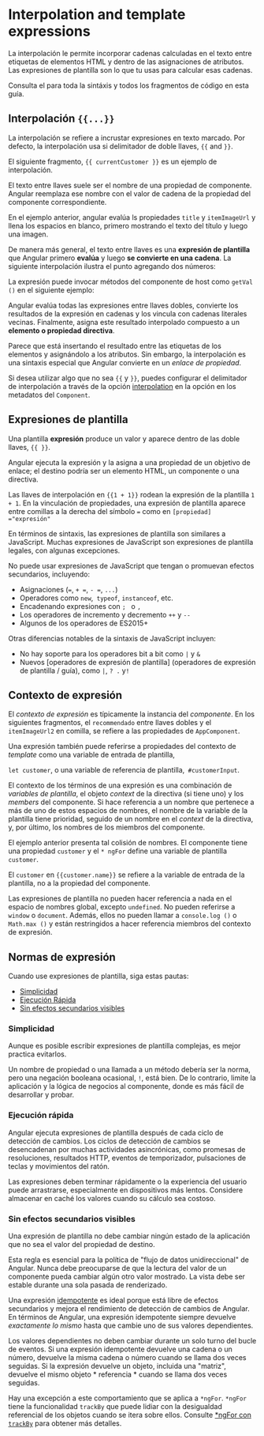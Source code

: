 # Interpolation and template expressions

La interpolación le permite incorporar cadenas calculadas en el texto entre etiquetas de elementos HTML y dentro de las asignaciones de atributos. Las expresiones de plantilla son lo que tu usas para calcular esas cadenas.

Consulta el para toda la sintáxis y  todos los fragmentos de código en esta guía.

## Interpolación `{{...}}`

La interpolación se refiere a incrustar expresiones en texto marcado.
Por defecto, la interpolación usa si delimitador de doble llaves, `{{` and `}}`.

El siguiente fragmento, `{{ currentCustomer }}` es un ejemplo de interpolación.

<code-example path="interpolation/src/app/app.component.html" region="interpolation-example1" header="src/app/app.component.html"></code-example>

El texto entre llaves suele ser el nombre de una propiedad de componente. Angular reemplaza ese nombre con el 
valor de cadena de la propiedad del componente correspondiente.

<code-example path="interpolation/src/app/app.component.html" region="component-property" header="src/app/app.component.html"></code-example>

En el ejemplo anterior, angular evalúa ls propiedades `title` y `itemImageUrl` y llena los espacios en blanco, 
primero mostrando el texto del título y luego una imagen.

De manera más general, el texto entre llaves es una **expresión de plantilla** que Angular primero **evalúa** y luego **se convierte en una cadena**.
La siguiente interpolación ilustra el punto agregando dos números:

<code-example path="interpolation/src/app/app.component.html" region="convert-string" header="src/app/app.component.html"></code-example>

La expresión puede invocar métodos del componente de host como `getVal ()` en el siguiente ejemplo:

<code-example path="interpolation/src/app/app.component.html" region="invoke-method" header="src/app/app.component.html"></code-example>

Angular evalúa todas las expresiones entre llaves dobles,
convierte los resultados de la expresión en cadenas y los vincula con cadenas literales vecinas.
Finalmente, asigna este resultado interpolado compuesto a un **elemento o propiedad directiva**.

Parece que está insertando el resultado entre las etiquetas de los elementos y asignándolo a los atributos. 
Sin embargo, la interpolación es una sintaxis especial que Angular convierte en un *enlace de propiedad*.

Si desea utilizar algo que no sea `{{` y `}}`, puedes configurar el delimitador de interpolación
a través de la opción [interpolation](api/core/Component#interpolation) en la opción en los metadatos del `Component`.

## Expresiones de plantilla

Una plantilla **expresión** produce un valor y aparece dentro de las doble llaves, `{{ }}`.
 
Angular ejecuta la expresión y la asigna a una propiedad de un objetivo de enlace; 
el destino podría ser un elemento HTML, un componente o una directiva.

Las llaves de interpolación en `{{1 + 1}}` rodean la expresión de la plantilla `1 + 1`.
En la vinculación de propiedades, 
una expresión de plantilla aparece entre comillas a la derecha del símbolo `=` como en `[propiedad] ="expresión"`

En términos de sintaxis, las expresiones de plantilla son similares a JavaScript.
Muchas expresiones de JavaScript son expresiones de plantilla legales, con algunas excepciones.

No puede usar expresiones de JavaScript que tengan o promuevan efectos secundarios,
incluyendo:

* Asignaciones (`=`, `+ =`, `- =`, `...`)
* Operadores como `new`,` typeof`, `instanceof`, etc.
* Encadenando expresiones con <code>; </code> o <code>, </code>
* Los operadores de incremento y decremento `++` y `--`
* Algunos de los operadores de ES2015+

Otras diferencias notables de la sintaxis de JavaScript incluyen:

* No hay soporte para los operadores bit a bit como `|` y `&`
* Nuevos [operadores de expresión de plantilla] (operadores de expresión de plantilla / guía), como `|`, `? .` y`! `

## Contexto de expresión

El *contexto de expresión* es típicamente la instancia del _componente_.
En los siguientes fragmentos, el `recommendado` entre llaves dobles y el
`itemImageUrl2` en comilla, se refiere a las propiedades de `AppComponent`.

<code-example path="interpolation/src/app/app.component.html" region="component-context" header="src/app/app.component.html"></code-example>

Una expresión también puede referirse a propiedades del contexto de _template_
como una variable de entrada de plantilla,

`let customer`, o una variable de referencia de plantilla,` #customerInput`.

El contexto de los términos de una expresión es una combinación de _variables de plantilla_,
el objeto _context_ de la directiva (si tiene uno) y los _members_ del componente.
Si hace referencia a un nombre que pertenece a más de uno de estos espacios de nombres,
el nombre de la variable de la plantilla tiene prioridad, seguido de un nombre en el _context_ de la directiva,
y, por último, los nombres de los miembros del componente.

El ejemplo anterior presenta tal colisión de nombres. El componente tiene una propiedad `customer` y el `* ngFor` define una variable de plantilla` customer`.

El `customer` en `{{customer.name}}` se refiere a la variable de entrada de la plantilla, no a la propiedad del componente.

Las expresiones de plantilla no pueden hacer referencia a nada en el espacio de nombres global, excepto `undefined`. No pueden referirse a `window` o `document`. Además, ellos no pueden llamar a `console.log ()` o `Math.max ()` y están restringidos a hacer referencia miembros del contexto de expresión.

## Normas de expresión

Cuando use expresiones de plantilla, siga estas pautas:

* [Simplicidad](guide/interpolation#simplicity)
* [Ejecución Rápida](guide/interpolation#quick-execution)
* [Sin efectos secundarios visibles](guide/interpolation#no-visible-side-effects)

### Simplicidad

Aunque es posible escribir expresiones de plantilla complejas, es mejor practica evitarlos.

Un nombre de propiedad o una llamada a un método debería ser la norma, pero una negación booleana ocasional, `!`, está bien.
De lo contrario, limite la aplicación y la lógica de negocios al componente,
donde es más fácil de desarrollar y probar.

### Ejecución rápida

Angular ejecuta expresiones de plantilla después de cada ciclo de detección de cambios.
Los ciclos de detección de cambios se desencadenan por muchas actividades asincrónicas, como
promesas de resoluciones, resultados HTTP, eventos de temporizador, pulsaciones de teclas y movimientos del ratón.

Las expresiones deben terminar rápidamente o la experiencia del usuario puede arrastrarse, especialmente en dispositivos más lentos.
Considere almacenar en caché los valores cuando su cálculo sea costoso.

### Sin efectos secundarios visibles

Una expresión de plantilla no debe cambiar ningún estado de la aplicación que no sea el valor del propiedad de destino.

Esta regla es esencial para la política de "flujo de datos unidireccional" de Angular.
Nunca debe preocuparse de que la lectura del valor de un componente pueda cambiar algún otro valor mostrado.
La vista debe ser estable durante una sola pasada de renderizado.

Una expresión [idempotente](https://es.wikipedia.org/wiki/Idempotente) es ideal porque
está libre de efectos secundarios y mejora el rendimiento de detección de cambios de Angular.
En términos de Angular, una expresión idempotente siempre devuelve
*exactamente lo mismo* hasta que cambie uno de sus valores dependientes.

Los valores dependientes no deben cambiar durante un solo turno del bucle de eventos.
Si una expresión idempotente devuelve una cadena o un número, devuelve la misma cadena o número cuando se llama dos veces seguidas. Si la expresión devuelve un objeto, incluida una "matriz", devuelve el mismo objeto * referencia * cuando se llama dos veces seguidas.

Hay una excepción a este comportamiento que se aplica a `*ngFor`. `*ngFor` tiene la funcionalidad `trackBy` que puede lidiar con la desigualdad referencial de los objetos cuando se itera sobre ellos. Consulte [*ngFor con `trackBy`](guide/built-in-directives#ngfor-with-trackby) para obtener más detalles.
